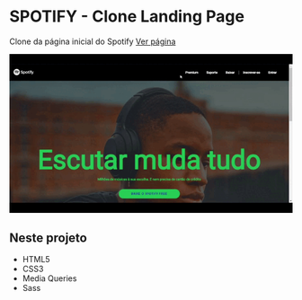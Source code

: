# SPOTIFY - Clone Landing Page

Clone da página inicial do Spotify
[Ver página](https://claudionsc.github.io/spotify-clone/)

<p align="center">
<img width="870" src="src\assests\to_readme\spotify.gif">
</p>

## Neste projeto

* HTML5
* CSS3
* Media Queries
* Sass



